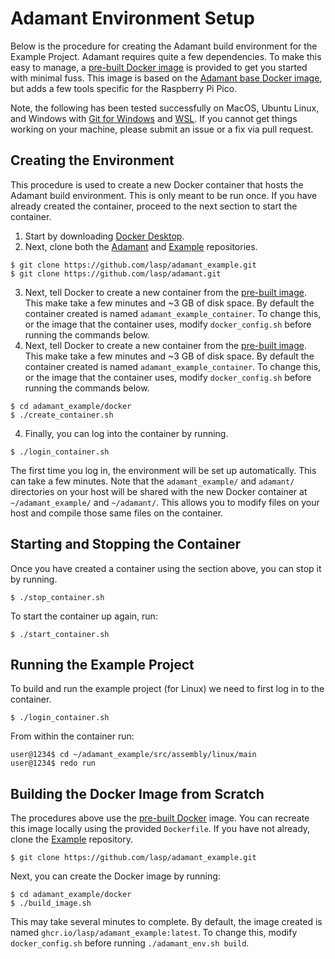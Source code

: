 # Adamant Environment Setup

Below is the procedure for creating the Adamant build environment for the Example Project. Adamant requires quite a few dependencies. To make this easy to manage, a [pre-built Docker image](https://github.com/lasp/adamant_example/pkgs/container/adamant_example) is provided to get you started with minimal fuss. This image is based on the [Adamant base Docker image](https://github.com/lasp/adamant/pkgs/container/adamant), but adds a few tools specific for the Raspberry Pi Pico.

Note, the following has been tested successfully on MacOS, Ubuntu Linux, and Windows with [Git for Windows](https://git-scm.com/download/win) and [WSL](https://learn.microsoft.com/en-us/windows/wsl/install). If you cannot get things working on your machine, please submit an issue or a fix via pull request.

## Creating the Environment

This procedure is used to create a new Docker container that hosts the Adamant build environment. This is only meant to be run once. If you have already created the container, proceed to the next section to start the container.

 1. Start by downloading [Docker Desktop](https://www.docker.com/products/docker-desktop/).
 2. Next, clone both the [Adamant](https://github.com/lasp/adamant) and [Example](https://github.com/lasp/adamant_example) repositories.

   ```
   $ git clone https://github.com/lasp/adamant_example.git
   $ git clone https://github.com/lasp/adamant.git
   ```

 3. Next, tell Docker to create a new container from the [pre-built image](https://github.com/lasp/adamant_example/pkgs/container/adamant_example). This make take a few minutes and ~3 GB of disk space. By default the container created is named `adamant_example_container`. To change this, or the image that the container uses, modify `docker_config.sh` before running the commands below.
 3. Next, tell Docker to create a new container from the [pre-built image](https://github.com/lasp/adamant_example/pkgs/container/adamant_example). This make take a few minutes and ~3 GB of disk space. By default the container created is named `adamant_example_container`. To change this, or the image that the container uses, modify `docker_config.sh` before running the commands below.

   ```
   $ cd adamant_example/docker
   $ ./create_container.sh
   ```

 4. Finally, you can log into the container by running.

   ```
   $ ./login_container.sh
   ```

The first time you log in, the environment will be set up automatically. This can take a few minutes. Note that the `adamant_example/` and `adamant/` directories on your host will be shared with the new Docker container at `~/adamant_example/` and `~/adamant/`. This allows you to modify files on your host and compile those same files on the container.

## Starting and Stopping the Container 

Once you have created a container using the section above, you can stop it by running.

  ```
  $ ./stop_container.sh
  ```

To start the container up again, run:

  ```
  $ ./start_container.sh
  ```

## Running the Example Project

To build and run the example project (for Linux) we need to first log in to the container.

  ```
  $ ./login_container.sh
  ```

From within the container run:

  ```
  user@1234$ cd ~/adamant_example/src/assembly/linux/main
  user@1234$ redo run
  ```

## Building the Docker Image from Scratch

The procedures above use the [pre-built Docker](https://github.com/lasp/adamant_example/pkgs/container/adamant_example) image. You can recreate this image locally using the provided `Dockerfile`. If you have
not already, clone the [Example](https://github.com/lasp/adamant_example) repository.

   ```
   $ git clone https://github.com/lasp/adamant_example.git
   ```

Next, you can create the Docker image by running:

  ```
  $ cd adamant_example/docker
  $ ./build_image.sh
  ```

This may take several minutes to complete. By default, the image created is named `ghcr.io/lasp/adamant_example:latest`. To change this, modify `docker_config.sh` before running `./adamant_env.sh build`.
